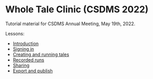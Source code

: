 # Whole Tale Clinic (CSDMS 2022)

Tutorial material for CSDMS Annual Meeting, May 19th, 2022.

Lessons:
* [Introduction](1-introduction.md)
* [Signing in](2-access.md)
* [Creating and running tales](3-create-tale.md)
* [Recorded runs](4-recorded-run.md)
* [Sharing](5-sharing.md)
* [Export and publish](6-export-publish.md)
